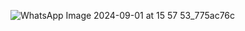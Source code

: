![WhatsApp Image 2024-09-01 at 15 57 53_775ac76c](https://github.com/user-attachments/assets/36ca690b-aaae-4e53-be10-2269c24f4b51)
